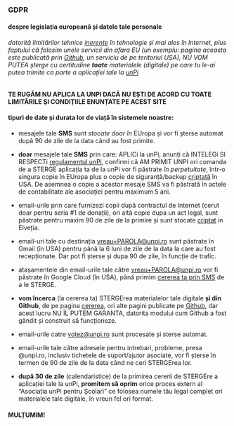 ### GDPR

#### despre legislația europeană și datele tale personale

###### datorită limitărilor tehnice [inerente](https://dexonline.ro/definitie/inerente) în tehnologie și mai ales în Internet, plus faptului că folosim unele servicii din afara EU (un exemplu: pagina aceasta este publicată prin [Github](https://github.com), un serviciu de pe teritoriul USA), NU VOM PUTEA șterge cu certitudine **toate** materialele (digitale) pe care tu le-ai putea trimite ca parte a aplicației tale la [unPi](https://www.unpi.ro/)

#### TE RUGĂM NU APLICA LA UNPI DACĂ NU EȘTI DE ACORD CU TOATE LIMITĂRILE ȘI CONDIȚIILE ENUNȚATE PE ACEST SITE

#### tipuri de date și durata lor de viață în sistemele noastre:

- mesajele tale **SMS** sunt _stocate doar în_ EUropa și vor fi șterse automat după 90 de zile de la data când au fost primite.

- **doar** mesajele tale **SMS** prin care: APLICi la unPi, anunți că INTELEGi SI RESPECTi [regulamentul unPi](http://regulament.unpi.ro/), confirmi că AM PRIMIT UNPI ori comanda de a STERGE aplicația ta de la unPi vor fi păstrate _în perpetuitate_, într-o singura copie în EUropa plus o copie de siguranță/backup [criptată](https://dexonline.ro/definitie/criptare) în USA. De asemnea o copie a acestor mesaje SMS va fi păstrată în actele de contabilitate ale asociației pentru maximum 5 ani.

- email-urile prin care furnizezi copii după contractul de Internet (cerut doar pentru seria #1 de donații), ori altă copie dupa un act legal, sunt păstrate pentru maxim 90 de zile de la primire și sunt stocate [criptat](https://dexonline.ro/definitie/criptare) in Elveția.

- email-uri tale cu destinația vreau+PAROLA@unpi.ro sunt păstrate în Gmail (în USA) pentru până la 6 luni de zile de la data la care au fost recepționate. Dar pot fi șterse și dupa 90 de zile, în funcție de trafic.

- atașamentele din email-urile tale către vreau+PAROLA@unpi.ro vor fi păstrate în Google Cloud (în USA), până primim [cererea ta prin SMS](http://vreau.unpi.ro/#pas-9-ștergerea-aplicației-tale-și-a-datelor-aferente) de a le STERGE.

- **vom încerca** (la cererea ta) STERGErea materialelor tale digitale **și din Github**, de pe pagina [cererea](https://cererea.unpi.ro/), ori alte pagini publicate pe [Github](https://github.com), dar acest lucru NU ÎL PUTEM GARANTA, datorita modului cum Github a fost gândit și construit să funcționeze.

- email-urile catre votez@unpi.ro sunt procesate și sterse automat.

- email-urile tale către adresele pentru intrebari, probleme, presa @unpi.ro, inclusiv tichetele de suport/ajutor asociate, vor fi șterse în termen de 90 de zile de la data când ne ceri STERGErea lor.

- **după 30 de zile** (calendaristice) de la primirea cererii de STERGEre a aplicației tale la unPi, **promitem să oprim** orice proces extern al “Asociația unPi pentru Școlari” ce folosea numele tău legal complet ori materialele tale digitale, în vreun fel ori format.

#### MULȚUMIM!
